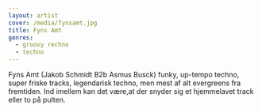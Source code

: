 ```yaml
---
layout: artist
cover: /media/fynsamt.jpg
title: Fyns Amt
genres:
  - groovy rechno
  - techno
---
```

Fyns Amt (Jakob Schmidt B2b Asmus Busck) funky, up-tempo techno, super friske tracks, legendarisk techno, men mest af alt evergreens fra fremtiden. Ind imellem kan det være,at der snyder sig et hjemmelavet track eller to på pulten.